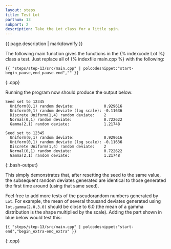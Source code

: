 ```yaml
---
layout: steps
title: Test Lot
partnum: 13
subpart: 2
description: Take the Lot class for a little spin. 
---
```

{{ page.description | markdownify }}

The following main function gives the functions in the {% indexcode Lot %} class a test. Just replace all of {% indexfile main.cpp %} with the following:
~~~~~~
{{ "steps/step-13/src/main.cpp" | polcodesnippet:"start-begin_pause,end_pause-end","" }}
~~~~~~
{:.cpp}

Running the program now should produce the output below:
~~~~~~
Seed set to 12345
  Uniform(0,1) random deviate:             0.929616
  Uniform(0,1) random deviate (log scale): -0.11636
  Discrete Uniform(1,4) random deviate:    2
  Normal(0,1) random deviate:              0.722622
  Gamma(2,1) random deviate:               1.21748

Seed set to 12345
  Uniform(0,1) random deviate:             0.929616
  Uniform(0,1) random deviate (log scale): -0.11636
  Discrete Uniform(1,4) random deviate:    2
  Normal(0,1) random deviate:              0.722622
  Gamma(2,1) random deviate:               1.21748
~~~~~~
{:.bash-output}

This simply demonstrates that, after resetting the seed to the same value, the subsequent random deviates generated are identical to those generated the first time around (using that same seed).

Feel free to add more tests of the pseudorandom numbers generated by `Lot`. For example, the mean of several thousand deviates generated using `lot.gamma(2.0,3.0)` should be close to 6.0 (the mean of a gamma distribution is the shape multiplied by the scale). Adding the part shown in blue below would test this:
~~~~~~
{{ "steps/step-13/src/main.cpp" | polcodesnippet:"start-end","begin_extra-end_extra" }}
~~~~~~
{:.cpp}

